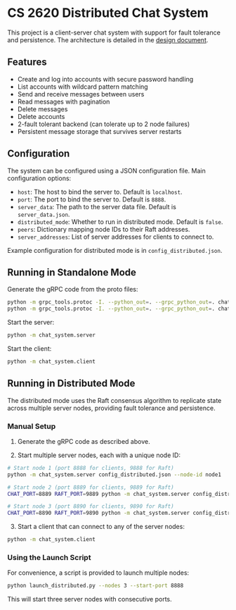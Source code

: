 # CS 2620 Distributed Chat System

This project is a client-server chat system with support for fault tolerance and persistence. The architecture is detailed in the [design document](design.md).

## Features

- Create and log into accounts with secure password handling
- List accounts with wildcard pattern matching
- Send and receive messages between users
- Read messages with pagination
- Delete messages
- Delete accounts
- 2-fault tolerant backend (can tolerate up to 2 node failures)
- Persistent message storage that survives server restarts

## Configuration

The system can be configured using a JSON configuration file. Main configuration options:

- `host`: The host to bind the server to. Default is `localhost`.
- `port`: The port to bind the server to. Default is `8888`.
- `server_data`: The path to the server data file. Default is `server_data.json`.
- `distributed_mode`: Whether to run in distributed mode. Default is `false`.
- `peers`: Dictionary mapping node IDs to their Raft addresses.
- `server_addresses`: List of server addresses for clients to connect to.

Example configuration for distributed mode is in `config_distributed.json`.

## Running in Standalone Mode

Generate the gRPC code from the proto files:
```bash
python -m grpc_tools.protoc -I. --python_out=. --grpc_python_out=. chat_system/proto/chat.proto
python -m grpc_tools.protoc -I. --python_out=. --grpc_python_out=. chat_system/proto/raft.proto
```

Start the server:
```bash
python -m chat_system.server
```

Start the client:
```bash
python -m chat_system.client
```

## Running in Distributed Mode

The distributed mode uses the Raft consensus algorithm to replicate state across multiple server nodes, providing fault tolerance and persistence.

### Manual Setup

1. Generate the gRPC code as described above.

2. Start multiple server nodes, each with a unique node ID:

```bash
# Start node 1 (port 8888 for clients, 9888 for Raft)
python -m chat_system.server config_distributed.json --node-id node1

# Start node 2 (port 8889 for clients, 9889 for Raft)
CHAT_PORT=8889 RAFT_PORT=9889 python -m chat_system.server config_distributed.json --node-id node2

# Start node 3 (port 8890 for clients, 9890 for Raft)
CHAT_PORT=8890 RAFT_PORT=9890 python -m chat_system.server config_distributed.json --node-id node3
```

3. Start a client that can connect to any of the server nodes:
```bash
python -m chat_system.client
```

### Using the Launch Script

For convenience, a script is provided to launch multiple nodes:

```bash
python launch_distributed.py --nodes 3 --start-port 8888
```

This will start three server nodes with consecutive ports.

